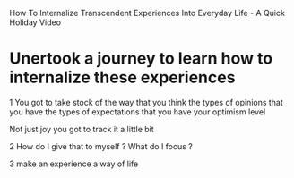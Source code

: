 
How To Internalize Transcendent Experiences Into Everyday Life - A Quick Holiday Video




# Unertook a journey to learn how to internalize these experiences

1   You got to take stock of the way that you think the types of opinions that you have the types of expectations that you have your optimism level

Not just joy you got to track it a little bit  

2 How do I give that to myself ?  What do I focus ?

3 make an experience a way of life 
